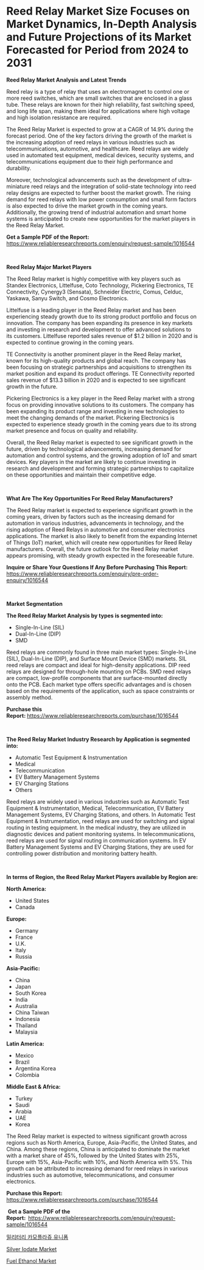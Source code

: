 <p><h1>Reed Relay Market Size Focuses on Market Dynamics, In-Depth Analysis and Future Projections of its Market Forecasted for Period from 2024 to 2031</h1></p><p><strong>Reed Relay Market Analysis and Latest Trends</strong></p>
<p><p>Reed relay is a type of relay that uses an electromagnet to control one or more reed switches, which are small switches that are enclosed in a glass tube. These relays are known for their high reliability, fast switching speed, and long life span, making them ideal for applications where high voltage and high isolation resistance are required.</p><p>The Reed Relay Market is expected to grow at a CAGR of 14.9% during the forecast period. One of the key factors driving the growth of the market is the increasing adoption of reed relays in various industries such as telecommunications, automotive, and healthcare. Reed relays are widely used in automated test equipment, medical devices, security systems, and telecommunications equipment due to their high performance and durability.</p><p>Moreover, technological advancements such as the development of ultra-miniature reed relays and the integration of solid-state technology into reed relay designs are expected to further boost the market growth. The rising demand for reed relays with low power consumption and small form factors is also expected to drive the market growth in the coming years. Additionally, the growing trend of industrial automation and smart home systems is anticipated to create new opportunities for the market players in the Reed Relay Market.</p></p>
<p><strong>Get a Sample PDF of the Report:&nbsp;</strong> <a href="https://www.reliableresearchreports.com/enquiry/request-sample/1016544">https://www.reliableresearchreports.com/enquiry/request-sample/1016544</a></p>
<p>&nbsp;</p>
<p><strong>Reed Relay Major Market Players</strong></p>
<p><p>The Reed Relay market is highly competitive with key players such as Standex Electronics, Littelfuse, Coto Technology, Pickering Electronics, TE Connectivity, Cynergy3 (Sensata), Schneider Electric, Comus, Celduc, Yaskawa, Sanyu Switch, and Cosmo Electronics.</p><p>Littelfuse is a leading player in the Reed Relay market and has been experiencing steady growth due to its strong product portfolio and focus on innovation. The company has been expanding its presence in key markets and investing in research and development to offer advanced solutions to its customers. Littelfuse reported sales revenue of $1.2 billion in 2020 and is expected to continue growing in the coming years.</p><p>TE Connectivity is another prominent player in the Reed Relay market, known for its high-quality products and global reach. The company has been focusing on strategic partnerships and acquisitions to strengthen its market position and expand its product offerings. TE Connectivity reported sales revenue of $13.3 billion in 2020 and is expected to see significant growth in the future.</p><p>Pickering Electronics is a key player in the Reed Relay market with a strong focus on providing innovative solutions to its customers. The company has been expanding its product range and investing in new technologies to meet the changing demands of the market. Pickering Electronics is expected to experience steady growth in the coming years due to its strong market presence and focus on quality and reliability.</p><p>Overall, the Reed Relay market is expected to see significant growth in the future, driven by technological advancements, increasing demand for automation and control systems, and the growing adoption of IoT and smart devices. Key players in the market are likely to continue investing in research and development and forming strategic partnerships to capitalize on these opportunities and maintain their competitive edge.</p></p>
<p>&nbsp;</p>
<p><strong>What Are The Key Opportunities For Reed Relay Manufacturers?</strong></p>
<p><p>The Reed Relay market is expected to experience significant growth in the coming years, driven by factors such as the increasing demand for automation in various industries, advancements in technology, and the rising adoption of Reed Relays in automotive and consumer electronics applications. The market is also likely to benefit from the expanding Internet of Things (IoT) market, which will create new opportunities for Reed Relay manufacturers. Overall, the future outlook for the Reed Relay market appears promising, with steady growth expected in the foreseeable future.</p></p>
<p><strong>Inquire or Share Your Questions If Any Before Purchasing This Report:</strong> <a href="https://www.reliableresearchreports.com/enquiry/pre-order-enquiry/1016544">https://www.reliableresearchreports.com/enquiry/pre-order-enquiry/1016544</a></p>
<p>&nbsp;</p>
<p><strong>Market Segmentation</strong></p>
<p><strong>The Reed Relay Market Analysis by types is segmented into:</strong></p>
<p><ul><li>Single-In-Line (SIL)</li><li>Dual-In-Line (DIP)</li><li>SMD</li></ul></p>
<p><p>Reed relays are commonly found in three main market types: Single-In-Line (SIL), Dual-In-Line (DIP), and Surface Mount Device (SMD) markets. SIL reed relays are compact and ideal for high-density applications. DIP reed relays are designed for through-hole mounting on PCBs. SMD reed relays are compact, low-profile components that are surface-mounted directly onto the PCB. Each market type offers specific advantages and is chosen based on the requirements of the application, such as space constraints or assembly method.</p></p>
<p><strong>Purchase this Report:&nbsp;</strong><a href="https://www.reliableresearchreports.com/purchase/1016544">https://www.reliableresearchreports.com/purchase/1016544</a></p>
<p>&nbsp;</p>
<p><strong>The Reed Relay Market Industry Research by Application is segmented into:</strong></p>
<p><ul><li>Automatic Test Equipment & Instrumentation</li><li>Medical</li><li>Telecommunication</li><li>EV Battery Management Systems</li><li>EV Charging Stations</li><li>Others</li></ul></p>
<p><p>Reed relays are widely used in various industries such as Automatic Test Equipment & Instrumentation, Medical, Telecommunication, EV Battery Management Systems, EV Charging Stations, and others. In Automatic Test Equipment & Instrumentation, reed relays are used for switching and signal routing in testing equipment. In the medical industry, they are utilized in diagnostic devices and patient monitoring systems. In telecommunications, reed relays are used for signal routing in communication systems. In EV Battery Management Systems and EV Charging Stations, they are used for controlling power distribution and monitoring battery health.</p></p>
<p>&nbsp;</p>
<p><strong>In terms of Region, the Reed Relay Market Players available by Region are:</strong></p>
<p>
    <p> <strong> North America: </strong>
        <ul>
            <li>United States</li>
            <li>Canada</li>
        </ul>
        </p> 
    <p> <strong> Europe: </strong>
        <ul>
            <li>Germany</li>
            <li>France</li>
            <li>U.K.</li>
            <li>Italy</li>
            <li>Russia</li>
        </ul>
        </p> 
    <p> <strong> Asia-Pacific: </strong>
        <ul>
            <li>China</li>
            <li>Japan</li>
            <li>South Korea</li>
            <li>India</li>
            <li>Australia</li>
            <li>China Taiwan</li>
            <li>Indonesia</li>
            <li>Thailand</li>
            <li>Malaysia</li>
        </ul>
        </p> 
    <p> <strong> Latin America: </strong>
        <ul>
            <li>Mexico</li>
            <li>Brazil</li>
            <li>Argentina Korea</li>
            <li>Colombia</li>
        </ul>
        </p> 
    <p> <strong> Middle East & Africa: </strong>
        <ul>
            <li>Turkey</li>
            <li>Saudi</li>
            <li>Arabia</li>
            <li>UAE</li>
            <li>Korea</li>
        </ul>
    </p>
    </p>
<p><p>The Reed Relay market is expected to witness significant growth across regions such as North America, Europe, Asia-Pacific, the United States, and China. Among these regions, China is anticipated to dominate the market with a market share of 45%, followed by the United States with 25%, Europe with 15%, Asia-Pacific with 10%, and North America with 5%. This growth can be attributed to increasing demand for reed relays in various industries such as automotive, telecommunications, and consumer electronics.</p></p>
<p><strong>Purchase this Report: </strong><a href="https://www.reliableresearchreports.com/purchase/1016544">https://www.reliableresearchreports.com/purchase/1016544</a></p>
<p>&nbsp;<strong>Get a Sample PDF of the Report:&nbsp;&nbsp;</strong><a href="https://www.reliableresearchreports.com/enquiry/request-sample/1016544">https://www.reliableresearchreports.com/enquiry/request-sample/1016544</a></p>
<p><strong></strong></p>
<p><p><a href="https://medium.com/@wallacbahrtyinger567686/%EA%B5%B0%EC%82%AC-%EC%9C%84%EC%9E%A5%EB%B3%B5-%EC%8B%9C%EC%9E%A5-%EA%B7%9C%EB%AA%A8-%EC%8B%9C%EC%9E%A5-%EC%A0%84%EB%A7%9D-%EB%B0%8F-%EC%8B%9C%EC%9E%A5-%EC%98%88%EC%B8%A1-2024%EB%85%84%EB%B6%80%ED%84%B0-2031%EB%85%84%EA%B9%8C%EC%A7%80-26120d746770">밀리터리 카모플라쥬 유니폼</a></p><p><a href="https://invited-way-688.notion.site/Insights-into-Silver-Iodate-Market-Size-Analysing-Market-Share-Trends-and-Growth-from-2024-to-203-0cee00856a264b9c9591328ff6beb283">Silver Iodate Market</a></p><p><a href="https://github.com/BryceTownsendr/Market-Research-Report-List-4/blob/main/fuel-ethanol-market.md">Fuel Ethanol Market</a></p></p>